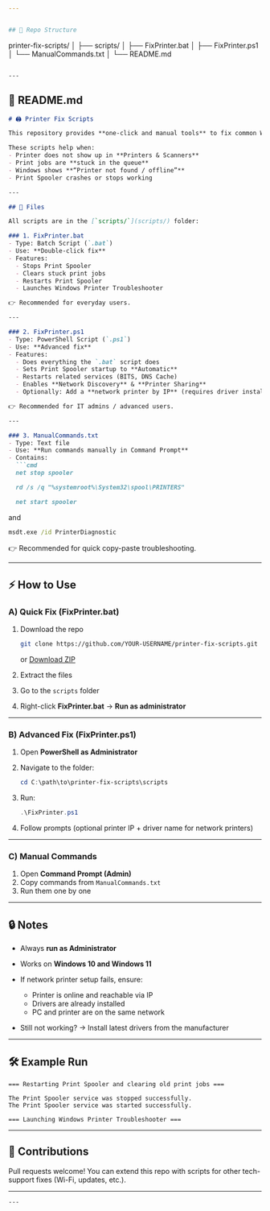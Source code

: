 ```yaml
---


## 📂 Repo Structure

```
printer-fix-scripts/
│
├── scripts/
│   ├── FixPrinter.bat
│   ├── FixPrinter.ps1
│   └── ManualCommands.txt
│
└── README.md
```

---
```


## 📄 README.md

````markdown
# 🖨️ Printer Fix Scripts

This repository provides **one-click and manual tools** to fix common Windows printer issues.

These scripts help when:
- Printer does not show up in **Printers & Scanners**
- Print jobs are **stuck in the queue**
- Windows shows **“Printer not found / offline”**
- Print Spooler crashes or stops working

---

## 📂 Files

All scripts are in the [`scripts/`](scripts/) folder:

### 1. FixPrinter.bat
- Type: Batch Script (`.bat`)
- Use: **Double-click fix**
- Features:
  - Stops Print Spooler
  - Clears stuck print jobs
  - Restarts Print Spooler
  - Launches Windows Printer Troubleshooter

👉 Recommended for everyday users.

---

### 2. FixPrinter.ps1
- Type: PowerShell Script (`.ps1`)
- Use: **Advanced fix**
- Features:
  - Does everything the `.bat` script does
  - Sets Print Spooler startup to **Automatic**
  - Restarts related services (BITS, DNS Cache)
  - Enables **Network Discovery** & **Printer Sharing**
  - Optionally: Add a **network printer by IP** (requires driver installed)

👉 Recommended for IT admins / advanced users.

---

### 3. ManualCommands.txt
- Type: Text file
- Use: **Run commands manually in Command Prompt**
- Contains:
  ```cmd
  net stop spooler

  rd /s /q "%systemroot%\System32\spool\PRINTERS"

  net start spooler
````

and

```cmd
msdt.exe /id PrinterDiagnostic
```

👉 Recommended for quick copy-paste troubleshooting.

---

## ⚡ How to Use

### A) Quick Fix (FixPrinter.bat)

1. Download the repo

   ```bash
   git clone https://github.com/YOUR-USERNAME/printer-fix-scripts.git
   ```

   or [Download ZIP](../../archive/refs/heads/main.zip)
2. Extract the files
3. Go to the `scripts` folder
4. Right-click **FixPrinter.bat** → **Run as administrator**

---

### B) Advanced Fix (FixPrinter.ps1)

1. Open **PowerShell as Administrator**
2. Navigate to the folder:

   ```powershell
   cd C:\path\to\printer-fix-scripts\scripts
   ```
3. Run:

   ```powershell
   .\FixPrinter.ps1
   ```
4. Follow prompts (optional printer IP + driver name for network printers)

---

### C) Manual Commands

1. Open **Command Prompt (Admin)**
2. Copy commands from `ManualCommands.txt`
3. Run them one by one

---

## 🔒 Notes

* Always **run as Administrator**
* Works on **Windows 10 and Windows 11**
* If network printer setup fails, ensure:

  * Printer is online and reachable via IP
  * Drivers are already installed
  * PC and printer are on the same network
* Still not working? → Install latest drivers from the manufacturer

---

## 🛠️ Example Run

```
=== Restarting Print Spooler and clearing old print jobs ===

The Print Spooler service was stopped successfully.
The Print Spooler service was started successfully.

=== Launching Windows Printer Troubleshooter ===
```

---

## 🤝 Contributions

Pull requests welcome!
You can extend this repo with scripts for other tech-support fixes (Wi-Fi, updates, etc.).

---

```
---

```
